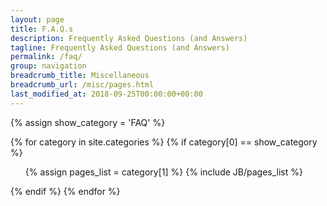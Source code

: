 ```yaml
---
layout: page
title: F.A.Q.s
description: Frequently Asked Questions (and Answers)
tagline: Frequently Asked Questions (and Answers)
permalink: /faq/
group: navigation
breadcrumb_title: Miscellaneous
breadcrumb_url: /misc/pages.html
last_modified_at: 2018-09-25T00:00:00+00:00
---
```

{% assign show_category = 'FAQ' %}

{% for category in site.categories %} 
  {% if category[0] == show_category %}
  <ul>
    {% assign pages_list = category[1] %}  
    {% include JB/pages_list %}
  </ul>
  {% endif %}  
{% endfor %}
